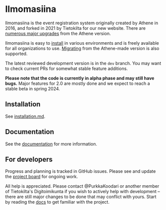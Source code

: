 # Ilmomasiina

Ilmomasiina is the event registration system originally created by Athene in 2016,
and forked in 2021 by Tietokilta for our new website.
There are [numerous major upgrades](./CHANGELOG.md) from the Athene version.

Ilmomasiina is easy to [install](docs/installation.md) in various environments and
is freely available for all organizations to use.
[Migrating](docs/migration.md) from the Athene-made version is also supported.

The latest reviewed development version is in the `dev` branch. You may want to check
current PRs for somewhat stable feature additions.

**Please note that the code is currently in alpha phase and may still have bugs.**
Major features for 2.0 are mostly done and we expect to reach a stable beta in spring 2024.

## Installation

See [installation.md](docs/installation.md).

## Documentation

See the [documentation](docs/README.md) for more information.

## For developers

Progress and planning is tracked in GitHub issues.
Please see and update the [project board](https://github.com/Tietokilta/ilmomasiina/projects/1) for ongoing work.

All help is appreciated. Please contact @PurkkaKoodari or another member of Tietokilta's Digitoimikunta if you wish to
actively help with development &ndash; there are still major changes to be done that may conflict with yours.
Start by reading the [docs](docs/README.md) to get familiar with the project.
